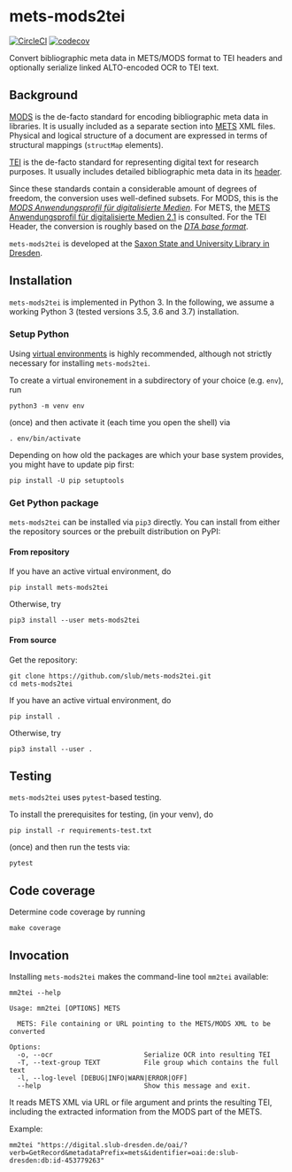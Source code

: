 # mets-mods2tei

[![CircleCI](https://circleci.com/gh/slub/mets-mods2tei.svg?style=svg)](https://circleci.com/gh/slub/mets-mods2tei) [![codecov](https://codecov.io/gh/slub/mets-mods2tei/branch/master/graph/badge.svg)](https://codecov.io/gh/slub/mets-mods2tei)

Convert bibliographic meta data in METS/MODS format to TEI headers and optionally serialize linked ALTO-encoded OCR to TEI text.

## Background

[MODS](http://www.loc.gov/standards/mods/) is the de-facto standard for encoding bibliographic
meta data in libraries. It is usually included as a separate section into
[METS](http://www.loc.gov/standards/mets/) XML files. Physical and logical structure of a document
are expressed in terms of structural mappings (`structMap` elements).

[TEI](https://tei-c.org/) is the de-facto standard for representing digital text for research
purposes. It usually includes detailed bibliographic meta data in its
[header](https://tei-c.org/release/doc/tei-p5-doc/de/html/ref-teiHeader.html).

Since these standards contain a considerable amount of degrees of freedom, the conversion uses
well-defined subsets. For MODS, this is the
[*MODS Anwendungsprofil für digitalisierte Medien*](https://dfg-viewer.de/fileadmin/groups/dfgviewer/MODS-Anwendungsprofil_2.3.1.pdf).
For METS, the [METS Anwendungsprofil für digitalisierte Medien 2.1](https://www.zvdd.de/fileadmin/AGSDD-Redaktion/METS_Anwendungsprofil_2.1.pdf) is consulted.
For the TEI Header, the conversion is roughly based on the [*DTA base format*](https://github.com/deutschestextarchiv/dtabf).

`mets-mods2tei` is developed at the [Saxon State and University Library in Dresden](https://www.slub-dresden.de).

## Installation

`mets-mods2tei` is implemented in Python 3. In the following, we assume a working Python 3
(tested versions 3.5, 3.6 and 3.7) installation.

### Setup Python

Using [virtual environments](https://packaging.python.org/tutorials/installing-packages/#creating-virtual-environments) is highly recommended,
although not strictly necessary for installing `mets-mods2tei`.

To create a virtual environement in a subdirectory of your choice (e.g. `env`), run

    python3 -m venv env

(once) and then activate it (each time you open the shell) via

    . env/bin/activate

Depending on how old the packages are which your base system provides,
you might have to update pip first:

    pip install -U pip setuptools

### Get Python package

`mets-mods2tei` can be installed via `pip3` directly.
You can install from either the repository sources or the
prebuilt distribution on PyPI:

#### From repository

If you have an active virtual environment, do

    pip install mets-mods2tei

Otherwise, try

    pip3 install --user mets-mods2tei

#### From source

Get the repository:

    git clone https://github.com/slub/mets-mods2tei.git
    cd mets-mods2tei

If you have an active virtual environment, do

    pip install .

Otherwise, try

    pip3 install --user .

## Testing

`mets-mods2tei` uses `pytest`-based testing.

To install the prerequisites for testing, (in your venv), do

    pip install -r requirements-test.txt

(once) and then run the tests via:

    pytest

## Code coverage

Determine code coverage by running

    make coverage

## Invocation

Installing `mets-mods2tei` makes the command-line tool `mm2tei` available:

    mm2tei --help

```
Usage: mm2tei [OPTIONS] METS

  METS: File containing or URL pointing to the METS/MODS XML to be converted

Options:
  -o, --ocr                       Serialize OCR into resulting TEI
  -T, --text-group TEXT           File group which contains the full text
  -l, --log-level [DEBUG|INFO|WARN|ERROR|OFF]
  --help                          Show this message and exit.
```

It reads METS XML via URL or file argument and prints the resulting TEI,
including the extracted information from the MODS part of the METS.

Example:

    mm2tei "https://digital.slub-dresden.de/oai/?verb=GetRecord&metadataPrefix=mets&identifier=oai:de:slub-dresden:db:id-453779263"

